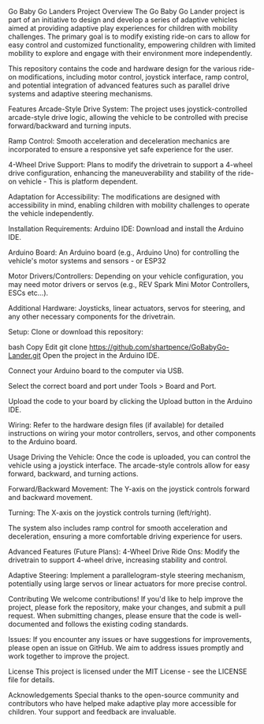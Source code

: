 Go Baby Go Landers Project
Overview
The Go Baby Go Lander project is part of an initiative to design and develop a series of adaptive vehicles aimed at providing adaptive play experiences for children with mobility challenges. 
The primary goal is to modify existing ride-on cars to allow for easy control and customized functionality, empowering children with limited mobility to explore and engage with their environment more independently.

This repository contains the code and hardware design for the various ride-on modifications, including motor control, joystick interface, ramp control, and potential integration of advanced features such as parallel drive systems and adaptive steering mechanisms.

Features
Arcade-Style Drive System: The project uses joystick-controlled arcade-style drive logic, allowing the vehicle to be controlled with precise forward/backward and turning inputs.

Ramp Control: Smooth acceleration and deceleration mechanics are incorporated to ensure a responsive yet safe experience for the user.

4-Wheel Drive Support: Plans to modify the drivetrain to support a 4-wheel drive configuration, enhancing the maneuverability and stability of the ride-on vehicle - This is platform dependent.  

Adaptation for Accessibility: The modifications are designed with accessibility in mind, enabling children with mobility challenges to operate the vehicle independently.

Installation
Requirements:
Arduino IDE: Download and install the Arduino IDE.

Arduino Board: An Arduino board (e.g., Arduino Uno) for controlling the vehicle's motor systems and sensors - or ESP32

Motor Drivers/Controllers: Depending on your vehicle configuration, you may need motor drivers or servos (e.g., REV Spark Mini Motor Controllers, ESCs etc...).

Additional Hardware: Joysticks, linear actuators, servos for steering, and any other necessary components for the drivetrain.

Setup:
Clone or download this repository:

bash
Copy
Edit
git clone https://github.com/shartpence/GoBabyGo-Lander.git
Open the project in the Arduino IDE.

Connect your Arduino board to the computer via USB.

Select the correct board and port under Tools > Board and Port.

Upload the code to your board by clicking the Upload button in the Arduino IDE.

Wiring:
Refer to the hardware design files (if available) for detailed instructions on wiring your motor controllers, servos, and other components to the Arduino board.

Usage
Driving the Vehicle:
Once the code is uploaded, you can control the vehicle using a joystick interface. The arcade-style controls allow for easy forward, backward, and turning actions.

Forward/Backward Movement: The Y-axis on the joystick controls forward and backward movement.

Turning: The X-axis on the joystick controls turning (left/right).

The system also includes ramp control for smooth acceleration and deceleration, ensuring a more comfortable driving experience for users.

Advanced Features (Future Plans):
4-Wheel Drive Ride Ons: Modify the drivetrain to support 4-wheel drive, increasing stability and control.

Adaptive Steering: Implement a parallelogram-style steering mechanism, potentially using large servos or linear actuators for more precise control.

Contributing
We welcome contributions! If you'd like to help improve the project, please fork the repository, make your changes, and submit a pull request. When submitting changes, please ensure that the code is well-documented and follows the existing coding standards.

Issues:
If you encounter any issues or have suggestions for improvements, please open an issue on GitHub. We aim to address issues promptly and work together to improve the project.

License
This project is licensed under the MIT License - see the LICENSE file for details.

Acknowledgements
Special thanks to the open-source community and contributors who have helped make adaptive play more accessible for children. Your support and feedback are invaluable.

